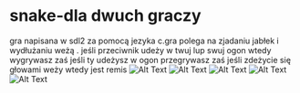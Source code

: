 # snake-dla dwuch graczy
gra napisana w sdl2 za pomocą jezyka c.gra polega na zjadaniu jabłek i wydłużaniu weżą . 
jeśli przeciwnik udeży w twuj lup swuj ogon wtedy wygrywasz zaś jeśli ty udeżysz w ogon  przegrywasz
zaś jeśli zdeżycie się głowami weży wtedy jest remis
 ![Alt Text](https://github.com/mat-bloch2/wo-_dla_twuch_graczy/blob/822355117a3f571f99c2b691671a5b17a90dee17/Zrzut%20ekranu%202021-10-05%20030227.png)
 ![Alt Text](https://github.com/mat-bloch2/wo-_dla_twuch_graczy/blob/778c00b4e9c22cbf9e8a6e18965243ca0b55d3fd/Zrzut%20ekranu%202021-10-05%20030611.png)
 ![Alt Text](https://github.com/mat-bloch2/wo-_dla_twuch_graczy/blob/778c00b4e9c22cbf9e8a6e18965243ca0b55d3fd/Zrzut%20ekranu%202021-10-05%20030411.png)
 ![Alt Text](https://github.com/mat-bloch2/wo-_dla_twuch_graczy/blob/778c00b4e9c22cbf9e8a6e18965243ca0b55d3fd/Zrzut%20ekranu%202021-10-05%20030926.png)
 ![Alt Text](https://github.com/mat-bloch2/wo-_dla_twuch_graczy/blob/778c00b4e9c22cbf9e8a6e18965243ca0b55d3fd/Zrzut%20ekranu%202021-10-05%20030653.png)
